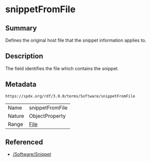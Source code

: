<!-- Automatically generated by spec-parser v2.1.0 on 2024-06-17T10:36:57.838737+00:00 -->
<!-- SPDX-License-Identifier: Community-Spec-1.0 -->

# snippetFromFile

## Summary

Defines the original host file that the snippet information applies to.


## Description

The field identifies the file which contains the snippet.


## Metadata

`https://spdx.org/rdf/3.0.0/terms/Software/snippetFromFile`


| | |
|---|---|
| Name | snippetFromFile |
| Nature | ObjectProperty |
| Range | [File](../Classes/File.md) |




## Referenced

- [/Software/Snippet](../../Software/Classes/Snippet.md)

